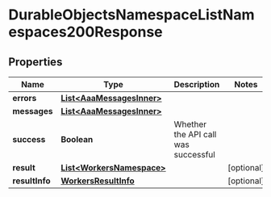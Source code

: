 

# DurableObjectsNamespaceListNamespaces200Response


## Properties

| Name | Type | Description | Notes |
|------------ | ------------- | ------------- | -------------|
|**errors** | [**List&lt;AaaMessagesInner&gt;**](AaaMessagesInner.md) |  |  |
|**messages** | [**List&lt;AaaMessagesInner&gt;**](AaaMessagesInner.md) |  |  |
|**success** | **Boolean** | Whether the API call was successful |  |
|**result** | [**List&lt;WorkersNamespace&gt;**](WorkersNamespace.md) |  |  [optional] |
|**resultInfo** | [**WorkersResultInfo**](WorkersResultInfo.md) |  |  [optional] |



